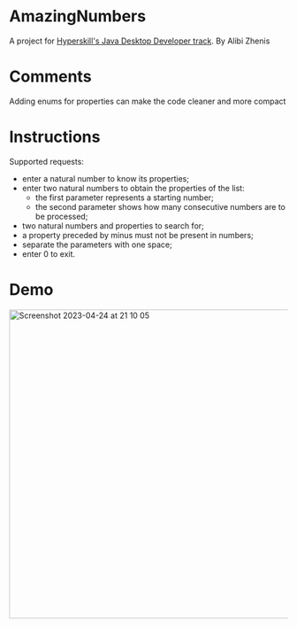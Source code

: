# AmazingNumbers
A project for [Hyperskill's Java Desktop Developer track](https://hyperskill.org/projects/184).
By Alibi Zhenis

# Comments
Adding enums for properties can make the code cleaner and more compact

# Instructions
Supported requests:
- enter a natural number to know its properties;
- enter two natural numbers to obtain the properties of the list:
  * the first parameter represents a starting number;
  * the second parameter shows how many consecutive numbers are to be processed;
- two natural numbers and properties to search for;
- a property preceded by minus must not be present in numbers;
- separate the parameters with one space;
- enter 0 to exit.

# Demo
<img width="558" alt="Screenshot 2023-04-24 at 21 10 05" src="https://user-images.githubusercontent.com/92104549/234006095-f949b067-70fc-41ab-836a-ec1ba3a9d52e.png">
